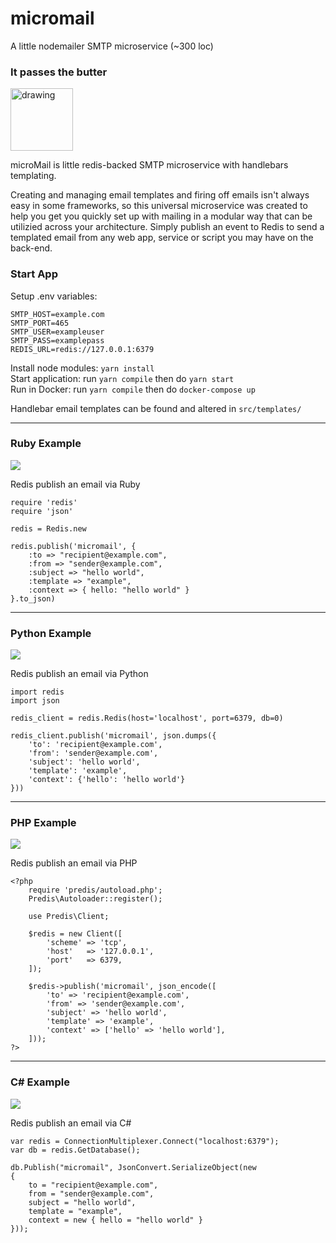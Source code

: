 # micromail

A little nodemailer SMTP microservice (~300 loc)

### It passes the butter

<img src="https://i.imgur.com/sVYSwYB.gif" alt="drawing" width="100"/>  
  
microMail is little redis-backed SMTP microservice with handlebars templating.

Creating and managing email templates and firing off emails isn't always easy in some frameworks, so this universal microservice was created to help you get you quickly set up with mailing in a modular way that can be utilizied across your architecture. Simply publish an event to Redis to send a templated email from any web app, service or script you may have on the back-end.

### Start App

Setup .env variables:

```
SMTP_HOST=example.com
SMTP_PORT=465
SMTP_USER=exampleuser
SMTP_PASS=examplepass
REDIS_URL=redis://127.0.0.1:6379
```

Install node modules: `yarn install`  
Start application: run `yarn compile` then do `yarn start`  
Run in Docker: run `yarn compile` then do `docker-compose up`

Handlebar email templates can be found and altered in `src/templates/`

---

<h3> Ruby Example</h3>
<img src="https://skillicons.dev/icons?i=ruby"/>  
  
Redis publish an email via Ruby

```
require 'redis'
require 'json'

redis = Redis.new

redis.publish('micromail', {
    :to => "recipient@example.com",
    :from => "sender@example.com",
    :subject => "hello world",
    :template => "example",
    :context => { hello: "hello world" }
}.to_json)
```

---

<h3>Python Example</h3>
<img src="https://skillicons.dev/icons?i=python"/>

Redis publish an email via Python

```
import redis
import json

redis_client = redis.Redis(host='localhost', port=6379, db=0)

redis_client.publish('micromail', json.dumps({
    'to': 'recipient@example.com',
    'from': 'sender@example.com',
    'subject': 'hello world',
    'template': 'example',
    'context': {'hello': 'hello world'}
}))
```

---

<h3>PHP Example</h3>
<img src="https://skillicons.dev/icons?i=php"/>

Redis publish an email via PHP

```
<?php
    require 'predis/autoload.php';
    Predis\Autoloader::register();

    use Predis\Client;

    $redis = new Client([
        'scheme' => 'tcp',
        'host'   => '127.0.0.1',
        'port'   => 6379,
    ]);

    $redis->publish('micromail', json_encode([
        'to' => 'recipient@example.com',
        'from' => 'sender@example.com',
        'subject' => 'hello world',
        'template' => 'example',
        'context' => ['hello' => 'hello world'],
    ]));
?>
```

---

<h3>C# Example</h3>
<img src="https://skillicons.dev/icons?i=cs" />
  
Redis publish an email via C#

```
var redis = ConnectionMultiplexer.Connect("localhost:6379");
var db = redis.GetDatabase();

db.Publish("micromail", JsonConvert.SerializeObject(new
{
    to = "recipient@example.com",
    from = "sender@example.com",
    subject = "hello world",
    template = "example",
    context = new { hello = "hello world" }
}));
```
